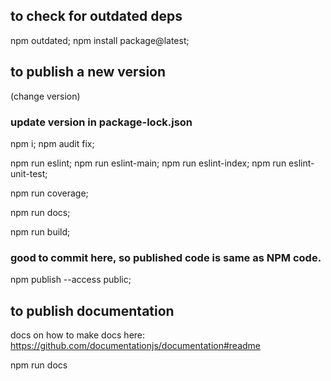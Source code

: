 ## to check for outdated deps

  npm outdated;
  npm install package@latest;

## to publish a new version

  (change version)

### update version in package-lock.json
  npm i;
  npm audit fix;

  npm run eslint;
  npm run eslint-main;
  npm run eslint-index;
  npm run eslint-unit-test;

  npm run coverage;

  npm run docs;

  npm run build;

### good to commit here, so published code is same as NPM code.

  npm publish --access public;

## to publish documentation

  docs on how to make docs here:
  <https://github.com/documentationjs/documentation#readme>

  npm run docs
